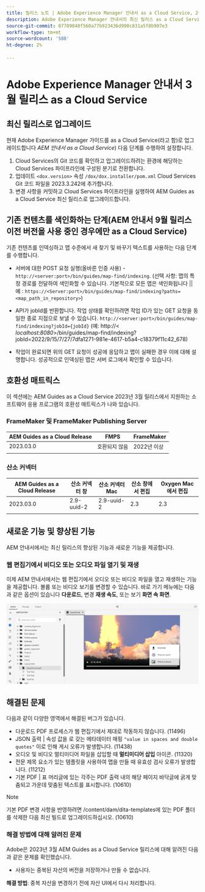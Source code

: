 ```yaml
---
title: 릴리스 노트 | Adobe Experience Manager 안내서 as a Cloud Service, 2023년 3월 릴리스
description: Adobe Experience Manager 안내서의 최신 릴리스 as a Cloud Service
source-git-commit: 07709048f560a77b923436d990c831a5f8b907e3
workflow-type: tm+mt
source-wordcount: '588'
ht-degree: 2%

---
```


# Adobe Experience Manager 안내서 3월 릴리스 as a Cloud Service

## 최신 릴리스로 업그레이드

현재 Adobe Experience Manager 가이드를 as a Cloud Service(라고 함)로 업그레이드합니다 *AEM 안내서 as a Cloud Service*) 다음 단계를 수행하여 설정합니다.
1. Cloud Services의 Git 코드를 확인하고 업그레이드하려는 환경에 해당하는 Cloud Services 파이프라인에 구성된 분기로 전환합니다.
2. 업데이트 `<dox.version>` 속성 `/dox/dox.installer/pom.xml` Cloud Services Git 코드 파일을 2023.3.242에 추가합니다.
3. 변경 사항을 커밋하고 Cloud Services 파이프라인을 실행하여 AEM Guides as a Cloud Service 최신 릴리스로 업그레이드합니다.

## 기존 컨텐츠를 색인화하는 단계(AEM 안내서 9월 릴리스 이전 버전을 사용 중인 경우에만 as a Cloud Service)

기존 컨텐츠를 인덱싱하고 맵 수준에서 새 찾기 및 바꾸기 텍스트를 사용하는 다음 단계를 수행합니다.

* 서버에 대한 POST 요청 실행(올바른 인증 사용) - `http://<server:port>/bin/guides/map-find/indexing`.
(선택 사항: 맵의 특정 경로를 전달하여 색인화할 수 있습니다. 기본적으로 모든 맵은 색인화됩니다 || 예 : `https://<Server:port>/bin/guides/map-find/indexing?paths=<map_path_in_repository>`)

* API가 jobId를 반환합니다. 작업 상태를 확인하려면 작업 ID가 있는 GET 요청을 동일한 종료 지점으로 보낼 수 있습니다. `http://<server:port>/bin/guides/map-find/indexing?jobId={jobId}`
(예: http://&lt;
_localhost:8080_>/bin/guides/map-find/indexing?jobId=2022/9/15/7/27/7dfa1271-981e-4617-b5a4-c18379f11c42_678)

* 작업이 완료되면 위의 GET 요청이 성공에 응답하고 맵이 실패한 경우 이에 대해 설명합니다. 성공적으로 인덱싱된 맵은 서버 로그에서 확인할 수 있습니다.

## 호환성 매트릭스

이 섹션에는 AEM Guides as a Cloud Service 2023년 3월 릴리스에서 지원하는 소프트웨어 응용 프로그램의 호환성 매트릭스가 나와 있습니다.

### FrameMaker 및 FrameMaker Publishing Server

| AEM Guides as a Cloud Release | FMPS | FrameMaker |
| --- | --- | --- |
| 2023.03.0 | 호환되지 않음 | 2022년 이상 |
|  |  |  |


### 산소 커넥터

| AEM Guides as a Cloud Release | 산소 커넥터 창 | 산소 커넥터 Mac | 산소 창에서 편집 | Oxygen Mac에서 편집 |
| --- | --- | --- | --- | --- |
| 2023.03.0 | 2.9-uuid-2 | 2.9-uuid-2 | 2.3 | 2.3 |
|  |  |  |  |


## 새로운 기능 및 향상된 기능

AEM 안내서에서는 최신 릴리스의 향상된 기능과 새로운 기능을 제공합니다.

### 웹 편집기에서 비디오 또는 오디오 파일 열기 및 재생

이제 AEM 안내서에서는 웹 편집기에서 오디오 또는 비디오 파일을 열고 재생하는 기능을 제공합니다. 볼륨 또는 비디오 보기를 변경할 수 있습니다. 바로 가기 메뉴에는 다음과 같은 옵션이 있습니다 **다운로드**, 변경 **재생 속도**, 또는 보기 **화면 속 화면**.

<img src="assets/video-web-editor.png" alt="비디오 재생" width="600">


## 해결된 문제

다음과 같이 다양한 영역에서 해결된 버그가 있습니다.

* 다운로드 PDF 프로세스가 웹 편집기에서 제대로 작동하지 않습니다. (11496)
* JSON 출력 | 속성 값을 로 갖는 메타데이터 매핑 `"value in spaces and double quotes"` 이로 인해 게시 오류가 발생합니다. (11438)
* 오디오 및 비디오 멀티미디어 파일을 삽입할 때 **멀티미디어 삽입** 아이콘. (11320)
* 전문 제목 요소가 있는 템플릿을 사용하여 맵을 만들 때 유효성 검사 오류가 발생합니다. (11212)
* 기본 PDF | 표 머리글에 있는 각주는 PDF 출력 내의 해당 페이지 바닥글에 굵게 맞춤되고 가운데 맞춤된 텍스트를 표시합니다. (10610)
>[!NOTE]
>
>기본 PDF 변경 사항을 반영하려면 /content/dam/dita-templates에 있는 PDF 폴더를 삭제한 다음 최신 빌드로 업그레이드하십시오. (10610)

### 해결 방법에 대해 알려진 문제

Adobe은 2023년 3월 AEM Guides as a Cloud Service 릴리스에 대해 알려진 다음과 같은 문제를 확인했습니다.

* 사용자는 중복된 자산의 버전을 저장하거나 만들 수 없습니다.

**해결 방법**: 중복 자산을 변경하기 전에 자산 UI에서 다시 처리합니다.

